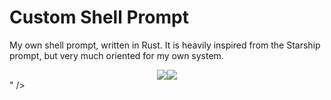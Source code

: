 # Custom Shell Prompt
My own shell prompt, written in Rust. It is heavily inspired from the Starship
prompt, but very much oriented for my own system.

<div style="text-align:center"><img src="<div style="text-align:center"><img src="..." /></div>" /></div>
